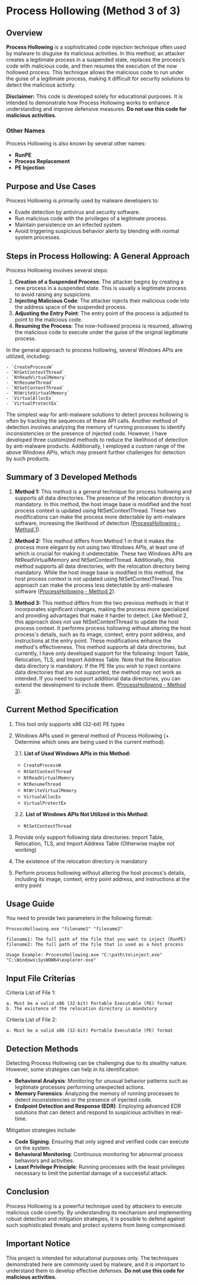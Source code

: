 
# Process Hollowing (Method 3 of 3)

## Overview

**Process Hollowing** is a sophisticated code injection technique often used by malware to disguise its malicious activities. In this method, an attacker creates a legitimate process in a suspended state, replaces the process’s code with malicious code, and then resumes the execution of the now hollowed process. This technique allows the malicious code to run under the guise of a legitimate process, making it difficult for security solutions to detect the malicious activity.

**Disclaimer:** This code is developed solely for educational purposes. It is intended to demonstrate how Process Hollowing works to enhance understanding and improve defensive measures. **Do not use this code for malicious activities.**

### Other Names

Process Hollowing is also known by several other names:
- **RunPE**
- **Process Replacement**
- **PE Injection**

## Purpose and Use Cases

Process Hollowing is primarily used by malware developers to:
- Evade detection by antivirus and security software.
- Run malicious code with the privileges of a legitimate process.
- Maintain persistence on an infected system.
- Avoid triggering suspicious behavior alerts by blending with normal system processes.

## Steps in Process Hollowing: A General Approach

Process Hollowing involves several steps:
1. **Creation of a Suspended Process**: The attacker begins by creating a new process in a suspended state. This is usually a legitimate process to avoid raising any suspicions.
2. **Injecting Malicious Code**: The attacker injects their malicious code into the address space of the suspended process.
3. **Adjusting the Entry Point**: The entry point of the process is adjusted to point to the malicious code.
4. **Resuming the Process**: The now-hollowed process is resumed, allowing the malicious code to execute under the guise of the original legitimate process.

In the general approach to process hollowing, several Windows APIs are utilized, including:

	- `CreateProcessW`
	- `NtGetContextThread`
	- `NtReadVirtualMemory`
	- `NtResumeThread`
	- `NtSetContextThread`
	- `NtWriteVirtualMemory`
	- `VirtualAllocEx`
	- `VirtualProtectEx`

The simplest way for anti-malware solutions to detect process hollowing is often by tracking the sequences of these API calls. Another method of detection involves analyzing the memory of running processes to identify inconsistencies or the presence of injected code. However, I have developed three customized methods to reduce the likelihood of detection by anti-malware products. Additionally, I employed a custom range of the above Windows APIs, which may present further challenges for detection by such products.

## Summary of 3 Developed Methods

1. **Method 1:** This method is a general technique for process hollowing and supports all data directories. The presence of the relocation directory is mandatory. In this method, the host image base is modified and the host process context is updated using NtSetContextThread. These two modifications can make the process more detectable by anti-malware software, increasing the likelihood of detection ([ProcessHollowing - Method 1](https://github.com/mm-rezaei/ProcessHollowing1)).

2. **Method 2:** This method differs from Method 1 in that it makes the process more elegant by not using two Windows APIs, at least one of which is crucial for making it undetectable. These two Windows APIs are NtReadVirtualMemory and NtSetContextThread. Additionally, this method supports all data directories, with the relocation directory being mandatory. While the host image base is modified in this method, the host process context is not updated using NtSetContextThread. This approach can make the process less detectable by anti-malware software ([ProcessHollowing - Method 2](https://github.com/mm-rezaei/ProcessHollowing2)).

3. **Method 3:** This method differs from the two previous methods in that it incorporates significant changes, making the process more specialized and providing advantages that make it harder to detect. Like Method 2, this approach does not use NtSetContextThread to update the host process context. It performs process hollowing without altering the host process's details, such as its image, context, entry point address, and instructions at the entry point. These modifications enhance the method's effectiveness. This method supports all data directories, but currently, I have only developed support for the following: Import Table, Relocation, TLS, and Import Address Table. Note that the Relocation data directory is mandatory. If the PE file you wish to inject contains data directories that are not supported, the method may not work as intended. If you need to support additional data directories, you can extend the development to include them. ([ProcessHollowing - Method 3](https://github.com/mm-rezaei/ProcessHollowing3)).

## Current Method Specification

1. This tool only supports x86 (32-bit) PE types
2. Windows APIs used in general method of Process Hollowing (+ Determine which ones are being used in the current method):

   2.1. **List of Used Windows APIs in this Method:**
   - `CreateProcessW`
   - `NtGetContextThread`
   - `NtReadVirtualMemory`
   - `NtResumeThread`
   - `NtWriteVirtualMemory`
   - `VirtualAllocEx`
   - `VirtualProtectEx`

   2.2. **List of Windows APIs Not Utilized in this Method:**
   - `NtSetContextThread`

3. Provide only support following data directories: Import Table, Relocation, TLS, and Import Address Table (Otherwise maybe not working)
4. The existence of the relocation directory is mandatory
5. Perform process hollowing without altering the host process's details, including its image, context, entry point address, and instructions at the entry point

## Usage Guide
		
You need to provide two parameters in the following format:

	ProcessHollowing.exe "filename1" "filename2"

	filename1: The full path of the file that you want to inject (RunPE)
	filename2: The full path of the file that is used as a host process

	Usage Example: ProcessHollowing.exe "C:\path\to\inject.exe" "C:\Windows\SysWOW64\explorer.exe"

## Input File Criterias

Criteria List of File 1:

	a. Must be a valid x86 (32-bit) Portable Executable (PE) format
	b. The existence of the relocation directory is mandatory

Criteria List of File 2:

	a. Must be a valid x86 (32-bit) Portable Executable (PE) format

## Detection Methods

Detecting Process Hollowing can be challenging due to its stealthy nature. However, some strategies can help in its identification:
- **Behavioral Analysis**: Monitoring for unusual behavior patterns such as legitimate processes performing unexpected actions.
- **Memory Forensics**: Analyzing the memory of running processes to detect inconsistencies or the presence of injected code.
- **Endpoint Detection and Response (EDR)**: Employing advanced EDR solutions that can detect and respond to suspicious activities in real-time.

Mitigation strategies include:
- **Code Signing**: Ensuring that only signed and verified code can execute on the system.
- **Behavioral Monitoring**: Continuous monitoring for abnormal process behaviors and activities.
- **Least Privilege Principle**: Running processes with the least privileges necessary to limit the potential damage of a successful attack.

## Conclusion

Process Hollowing is a powerful technique used by attackers to execute malicious code covertly. By understanding its mechanism and implementing robust detection and mitigation strategies, it is possible to defend against such sophisticated threats and protect systems from being compromised.

## Important Notice

This project is intended for educational purposes only. The techniques demonstrated here are commonly used by malware, and it is important to understand them to develop effective defenses. **Do not use this code for malicious activities.**